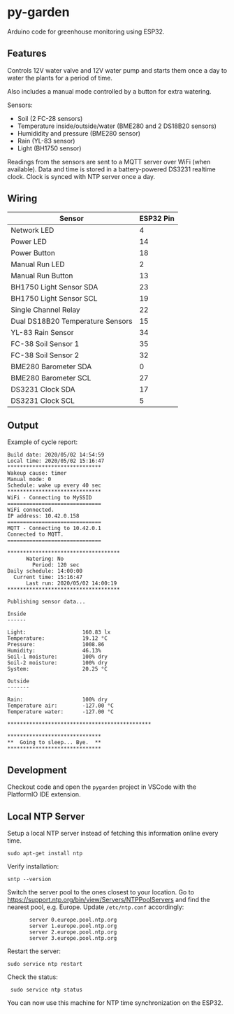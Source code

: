 py-garden
=========

Arduino code for greenhouse monitoring using ESP32.

## Features

Controls 12V water valve and 12V water pump and starts them once a day
to water the plants for a period of time.

Also includes a manual mode controlled by a button for extra watering.

Sensors:

 - Soil (2 FC-28 sensors)
 - Temperature inside/outside/water (BME280 and 2 DS18B20 sensors)
 - Humididity and pressure (BME280 sensor)
 - Rain (YL-83 sensor)
 - Light (BH1750 sensor)

Readings from the sensors are sent to a MQTT server over WiFi (when available).
Data and time is stored in a battery-powered DS3231 realtime clock. Clock is
synced with NTP server once a day.

## Wiring

| Sensor | ESP32 Pin |
| --- | --- |
| Network LED | 4 |
| Power LED | 14 |
| Power Button | 18 |
| Manual Run LED | 2 |
| Manual Run Button | 13 |
| BH1750 Light Sensor SDA | 23 |
| BH1750 Light Sensor SCL | 19 |
| Single Channel Relay | 22 |
| Dual DS18B20 Temperature Sensors | 15 |
| YL-83 Rain Sensor | 34 |
| FC-38 Soil Sensor 1 | 35 |
| FC-38 Soil Sensor 2 | 32 |
| BME280 Barometer SDA | 0 |
| BME280 Barometer SCL | 27 |
| DS3231 Clock SDA | 17 |
| DS3231 Clock SCL | 5 |

## Output

Example of cycle report:

```
Build date: 2020/05/02 14:54:59
Local time: 2020/05/02 15:16:47
******************************
Wakeup cause: timer
Manual mode: 0
Schedule: wake up every 40 sec
******************************
WiFi - Connecting to MySSID
==============================
WiFi connected.
IP address: 10.42.0.158
==============================
MQTT - Connecting to 10.42.0.1
Connected to MQTT.
==============================

************************************
      Watering: No
        Period: 120 sec
Daily schedule: 14:00:00
  Current time: 15:16:47
      Last run: 2020/05/02 14:00:19
************************************

Publishing sensor data...

Inside
------

Light:                  160.83 lx
Temperature:            19.12 °C
Pressure:               1008.86
Humidity:               46.13%
Soil-1 moisture:        100% dry
Soil-2 moisture:        100% dry
System:                 20.25 °C

Outside
-------

Rain:                   100% dry
Temperature air:        -127.00 °C
Temperature water:      -127.00 °C

**********************************************

******************************
**  Going to sleep... Bye.  **
******************************
```

## Development

Checkout code and open the `pygarden` project in VSCode with the PlatformIO IDE extension.

## Local NTP Server

Setup a local NTP server instead of fetching this information online every time.

```console
sudo apt-get install ntp
```

Verify installation:

```console
sntp --version
```

Switch the server pool to the ones closest to your location. Go to
https://support.ntp.org/bin/view/Servers/NTPPoolServers and find the
nearest pool, e.g. Europe. Update `/etc/ntp.conf` accordingly:

```
	   server 0.europe.pool.ntp.org
	   server 1.europe.pool.ntp.org
	   server 2.europe.pool.ntp.org
	   server 3.europe.pool.ntp.org
```

Restart the server:

```console
sudo service ntp restart
```

Check the status:

```console
 sudo service ntp status
 ```

You can now use this machine for NTP time synchronization on the ESP32.